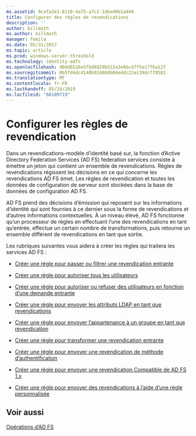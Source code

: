 ```yaml
---
ms.assetid: 9cafa3e1-8118-4a75-a7c2-1dbe40b1a444
title: Configurer des règles de revendications
description: ''
author: billmath
ms.author: billmath
manager: femila
ms.date: 05/31/2017
ms.topic: article
ms.prod: windows-server-threshold
ms.technology: identity-adfs
ms.openlocfilehash: d0dd8528e5fbd6829b313a3e6bc47f5a17f6a12f
ms.sourcegitcommit: 0b5fd4dc4148b92480db04e4dc22e139dcff8582
ms.translationtype: MT
ms.contentlocale: fr-FR
ms.lasthandoff: 05/24/2019
ms.locfileid: "66189719"
---
```

# <a name="configure-claim-rules"></a>Configurer les règles de revendication

Dans un revendications\-modèle d’identité basé sur, la fonction d’Active Directory Federation Services \(AD FS\) federation services consiste à émettre un jeton qui contient un ensemble de revendications. Règles de revendications régissent les décisions en ce qui concerne les revendications AD FS émet. Les règles de revendication et toutes les données de configuration de serveur sont stockées dans la base de données de configuration AD FS.  
  
AD FS prend des décisions d’émission qui reposent sur les informations d’identité qui sont fournies à ce dernier sous la forme de revendications et d’autres informations contextuelles. À un niveau élevé, AD FS fonctionne qu’un processeur de règles en effectuant l’une des revendications en tant qu’entrée, effectue un certain nombre de transformations, puis retourne un ensemble différent de revendications en tant que sortie. 

Les rubriques suivantes vous aidera à créer les règles qui traitera les services AD FS : 
  
-   [Créer une règle pour passer ou filtrer une revendication entrante](Create-a-Rule-to-Pass-Through-or-Filter-an-Incoming-Claim.md)  
  
-   [Créer une règle pour autoriser tous les utilisateurs](Create-a-Rule-to-Permit-All-Users.md)  
  
-   [Créer une règle pour autoriser ou refuser des utilisateurs en fonction d’une demande entrante](Create-a-Rule-to-Permit-or-Deny-Users-Based-on-an-Incoming-Claim.md)  
  
-   [Créer une règle pour envoyer les attributs LDAP en tant que revendications](Create-a-Rule-to-Send-LDAP-Attributes-as-Claims.md)  
  
-   [Créer une règle pour envoyer l’appartenance à un groupe en tant que revendication](Create-a-Rule-to-Send-Group-Membership-as-a-Claim.md)  
  
-   [Créer une règle pour transformer une revendication entrante](Create-a-Rule-to-Transform-an-Incoming-Claim.md)  
  
-   [Créer une règle pour envoyer une revendication de méthode d’authentification](Create-a-Rule-to-Send-an-Authentication-Method-Claim.md) 
-   [Créer une règle pour envoyer une revendication Compatible de AD FS 1.x](Create-a-Rule-to-Send-an-AD-FS-1x-Compatible-Claim.md) 
  
-   [Créer une règle pour envoyer des revendications à l’aide d’une règle personnalisée](Create-a-Rule-to-Send-Claims-Using-a-Custom-Rule.md)  

## <a name="see-also"></a>Voir aussi  
[Opérations d’AD FS](../../ad-fs/AD-FS-2016-Operations.md) 

